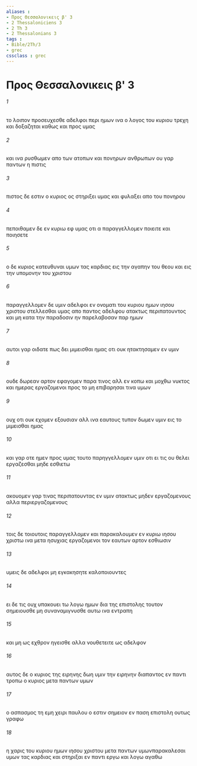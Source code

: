 ```yaml
---
aliases : 
- Προς Θεσσαλονικεις β' 3
- 2 Thessaloniciens 3
- 2 Th 3
- 2 Thessalonians 3
tags : 
- Bible/2Th/3
- grec
cssclass : grec
---
```


# Προς Θεσσαλονικεις β' 3

###### 1
το λοιπον προσευχεσθε αδελφοι περι ημων ινα ο λογος του κυριου τρεχη και δοξαζηται καθως και προς υμας
###### 2
και ινα ρυσθωμεν απο των ατοπων και πονηρων ανθρωπων ου γαρ παντων η πιστις
###### 3
πιστος δε εστιν ο κυριος ος στηριξει υμας και φυλαξει απο του πονηρου
###### 4
πεποιθαμεν δε εν κυριω εφ υμας οτι α παραγγελλομεν ποιειτε και ποιησετε
###### 5
ο δε κυριος κατευθυναι υμων τας καρδιας εις την αγαπην του θεου και εις την υπομονην του χριστου
###### 6
παραγγελλομεν δε υμιν αδελφοι εν ονοματι του κυριου ημων ιησου χριστου στελλεσθαι υμας απο παντος αδελφου ατακτως περιπατουντος και μη κατα την παραδοσιν ην παρελαβοσαν παρ ημων
###### 7
αυτοι γαρ οιδατε πως δει μιμεισθαι ημας οτι ουκ ητακτησαμεν εν υμιν
###### 8
ουδε δωρεαν αρτον εφαγομεν παρα τινος αλλ εν κοπω και μοχθω νυκτος και ημερας εργαζομενοι προς το μη επιβαρησαι τινα υμων
###### 9
ουχ οτι ουκ εχομεν εξουσιαν αλλ ινα εαυτους τυπον δωμεν υμιν εις το μιμεισθαι ημας
###### 10
και γαρ οτε ημεν προς υμας τουτο παρηγγελλομεν υμιν οτι ει τις ου θελει εργαζεσθαι μηδε εσθιετω
###### 11
ακουομεν γαρ τινας περιπατουντας εν υμιν ατακτως μηδεν εργαζομενους αλλα περιεργαζομενους
###### 12
τοις δε τοιουτοις παραγγελλομεν και παρακαλουμεν εν κυριω ιησου χριστω ινα μετα ησυχιας εργαζομενοι τον εαυτων αρτον εσθιωσιν
###### 13
υμεις δε αδελφοι μη εγκακησητε καλοποιουντες
###### 14
ει δε τις ουχ υπακουει τω λογω ημων δια της επιστολης τουτον σημειουσθε μη συναναμιγνυσθε αυτω ινα εντραπη
###### 15
και μη ως εχθρον ηγεισθε αλλα νουθετειτε ως αδελφον
###### 16
αυτος δε ο κυριος της ειρηνης δωη υμιν την ειρηνην διαπαντος εν παντι τροπω ο κυριος μετα παντων υμων
###### 17
ο ασπασμος τη εμη χειρι παυλου ο εστιν σημειον εν παση επιστολη ουτως γραφω
###### 18
η χαρις του κυριου ημων ιησου χριστου μετα παντων υμωνπαρακαλεσαι υμων τας καρδιας και στηριξαι εν παντι εργω και λογω αγαθω
